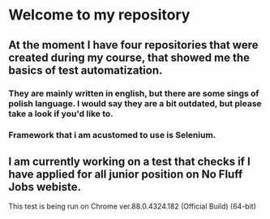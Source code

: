 # Welcome to my repository

## At the moment I have four repositories that were created during my course, that showed me the basics of test automatization.
  ### They are mainly written in english, but there are some sings of polish language. I would say they are a bit outdated, but please take a look if you'd like to.

### Framework that i am acustomed to use is Selenium.

## I am currently working on a test that checks if I have applied for all junior position on No Fluff Jobs webiste.

This test is being run on Chrome ver.88.0.4324.182 (Official Build) (64-bit)

<!--
**lukcaster/lukcaster** is a ✨ _special_ ✨ repository because its `README.md` (this file) appears on your GitHub profile.

Here are some ideas to get you started:

- 🔭 I’m currently working on ...
- 🌱 I’m currently learning ...
- 👯 I’m looking to collaborate on ...
- 🤔 I’m looking for help with ...
- 💬 Ask me about ...
- 📫 How to reach me: ...
- 😄 Pronouns: ...
- ⚡ Fun fact: ...
-->
